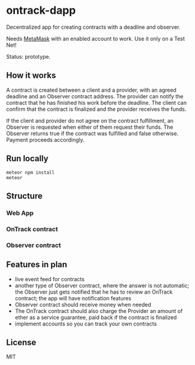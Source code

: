 # ontrack-dapp

Decentralized app for creating contracts with a deadline and observer.

Needs [MetaMask](https://metamask.io/) with an enabled account to work. Use it only on a Test Net!

Status: prototype.

## How it works

A contract is created between a client and a provider, with an agreed deadline and an Observer contract address.
The provider can notify the contract that he has finished his work before the deadline.
The client can confirm that the contract is finalized and the provider receives the funds.

If the client and provider do not agree on the contract fulfillment, an Observer is requested when either of them request their funds. The Observer returns true if the contract was fulfilled and false otherwise. Payment proceeds accordingly.

## Run locally

```
meteor npm install
meteor
```

## Structure

### Web App

### OnTrack contract

### Observer contract


## Features in plan

- live event feed for contracts
- another type of Observer contract, where the answer is not automatic; the Observer just gets notified that he has to review an OnTrack contract; the app will have notification features
- Observer contract should receive money when needed
- The OnTrack contract should also charge the Provider an amount of ether as a service guarantee, paid back if the contract is finalized
- implement accounts so you can track your own contracts


## License
MIT
